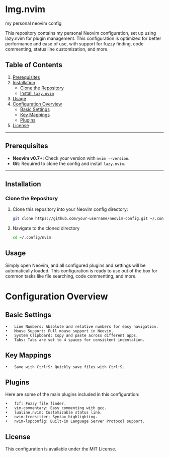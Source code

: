 # lmg.nvim
my personal neovim config

This repository contains my personal Neovim configuration, set up using lazy.nvim for plugin management. This configuration is optimized for better performance and ease of use, with support for fuzzy finding, code commenting, status line customization, and more.

## Table of Contents

1. [Prerequisites](#prerequisites)
2. [Installation](#installation)
   - [Clone the Repository](#clone-the-repository)
   - [Install `lazy.nvim`](#install-lazynvim)
3. [Usage](#usage)
4. [Configuration Overview](#configuration-overview)
   - [Basic Settings](#basic-settings)
   - [Key Mappings](#key-mappings)
   - [Plugins](#plugins)
5. [License](#license)

---

## Prerequisites

- **Neovim v0.7+**: Check your version with `nvim --version`.
- **Git**: Required to clone the config and install `lazy.nvim`.

---

## Installation

### Clone the Repository

1. Clone this repository into your Neovim config directory:

   ```bash
   git clone https://github.com/your-username/neovim-config.git ~/.config/nvim
   ```

2. Navigate to the cloned directory

   ```bash
   cd ~/.config/nvim
   ```



## Usage

Simply open Neovim, and all configured plugins and settings will be automatically loaded. This configuration is ready to use out of the box for common tasks like file searching, code commenting, and more.


# Configuration Overview

## Basic Settings

	•	Line Numbers: Absolute and relative numbers for easy navigation.
	•	Mouse Support: Full mouse support in Neovim.
	•	System Clipboard: Copy and paste across different apps.
	•	Tabs: Tabs are set to 4 spaces for consistent indentation.

## Key Mappings

	•	Save with Ctrl+S: Quickly save files with Ctrl+S.

## Plugins

Here are some of the main plugins included in this configuration:

	•	fzf: Fuzzy file finder.
	•	vim-commentary: Easy commenting with gcc.
	•	lualine.nvim: Customizable status line.
	•	nvim-treesitter: Syntax highlighting.
	•	nvim-lspconfig: Built-in Language Server Protocol support.

## License

This configuration is available under the MIT License.
